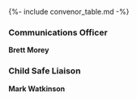{%- include convenor_table.md -%}

### Communications Officer

**Brett Morey**

### Child Safe Liaison

**Mark Watkinson**
